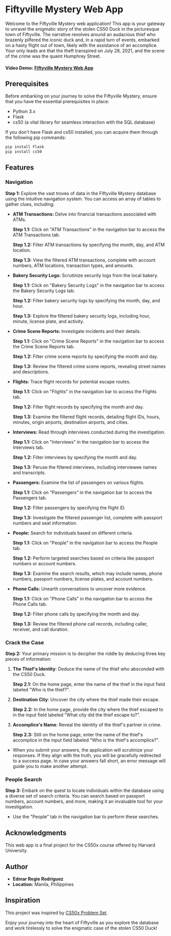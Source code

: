# Fiftyville Mystery Web App

Welcome to the Fiftyville Mystery web application! This app is your gateway to unravel the enigmatic story of the stolen CS50 Duck in the picturesque town of Fiftyville. The narrative revolves around an audacious thief who brazenly pilfered the iconic duck and, in a rapid turn of events, embarked on a hasty flight out of town, likely with the assistance of an accomplice. Your only leads are that the theft transpired on July 28, 2021, and the scene of the crime was the quaint Humphrey Street.

#### Video Demo: [Fiftyville Mystery Web App](https://youtu.be/D0R2Z-X8SZM)

## Prerequisites

Before embarking on your journey to solve the Fiftyville Mystery, ensure that you have the essential prerequisites in place:

- Python 3.x
- Flask
- cs50 (a vital library for seamless interaction with the SQL database)

If you don't have Flask and cs50 installed, you can acquire them through the following pip commands:

```bash
pip install Flask
pip install cs50
```

## Features

### Navigation

**Step 1:** Explore the vast troves of data in the Fiftyville Mystery database using the intuitive navigation system. You can access an array of tables to gather clues, including:

- **ATM Transactions:** Delve into financial transactions associated with ATMs.

  **Step 1.1:** Click on "ATM Transactions" in the navigation bar to access the ATM Transactions tab.

  **Step 1.2:** Filter ATM transactions by specifying the month, day, and ATM location.

  **Step 1.3:** View the filtered ATM transactions, complete with account numbers, ATM locations, transaction types, and amounts.

- **Bakery Security Logs:** Scrutinize security logs from the local bakery.

  **Step 1.1:** Click on "Bakery Security Logs" in the navigation bar to access the Bakery Security Logs tab.

  **Step 1.2:** Filter bakery security logs by specifying the month, day, and hour.

  **Step 1.3:** Explore the filtered bakery security logs, including hour, minute, license plate, and activity.

- **Crime Scene Reports:** Investigate incidents and their details.

  **Step 1.1:** Click on "Crime Scene Reports" in the navigation bar to access the Crime Scene Reports tab.

  **Step 1.2:** Filter crime scene reports by specifying the month and day.

  **Step 1.3:** Review the filtered crime scene reports, revealing street names and descriptions.

- **Flights:** Trace flight records for potential escape routes.

  **Step 1.1:** Click on "Flights" in the navigation bar to access the Flights tab.

  **Step 1.2:** Filter flight records by specifying the month and day.

  **Step 1.3:** Examine the filtered flight records, detailing flight IDs, hours, minutes, origin airports, destination airports, and cities.

- **Interviews:** Read through interviews conducted during the investigation.

  **Step 1.1:** Click on "Interviews" in the navigation bar to access the Interviews tab.

  **Step 1.2:** Filter interviews by specifying the month and day.

  **Step 1.3:** Peruse the filtered interviews, including interviewee names and transcripts.

- **Passengers:** Examine the list of passengers on various flights.

  **Step 1.1:** Click on "Passengers" in the navigation bar to access the Passengers tab.

  **Step 1.2:** Filter passengers by specifying the flight ID.

  **Step 1.3:** Investigate the filtered passenger list, complete with passport numbers and seat information.

- **People:** Search for individuals based on different criteria.

  **Step 1.1:** Click on "People" in the navigation bar to access the People tab.

  **Step 1.2:** Perform targeted searches based on criteria like passport numbers or account numbers.

  **Step 1.3:** Examine the search results, which may include names, phone numbers, passport numbers, license plates, and account numbers.

- **Phone Calls:** Unearth conversations to uncover more evidence.

  **Step 1.1:** Click on "Phone Calls" in the navigation bar to access the Phone Calls tab.

  **Step 1.2:** Filter phone calls by specifying the month and day.

  **Step 1.3:** Review the filtered phone call records, including caller, receiver, and call duration.

### Crack the Case

**Step 2:** Your primary mission is to decipher the riddle by deducing three key pieces of information:

1. **The Thief's Identity**: Deduce the name of the thief who absconded with the CS50 Duck.

   **Step 2.1:** On the home page, enter the name of the thief in the input field labeled "Who is the thief?".

2. **Destination City**: Uncover the city where the thief made their escape.

   **Step 2.2:** In the home page, provide the city where the thief escaped to in the input field labeled "What city did the thief escape to?".

3. **Accomplice's Name**: Reveal the identity of the thief's partner in crime.

   **Step 2.3:** Still on the home page, enter the name of the thief's accomplice in the input field labeled "Who is the thief's accomplice?".

- When you submit your answers, the application will scrutinize your responses. If they align with the truth, you will be gracefully redirected to a success page. In case your answers fall short, an error message will guide you to make another attempt.

### People Search

**Step 3:** Embark on the quest to locate individuals within the database using a diverse set of search criteria. You can search based on passport numbers, account numbers, and more, making it an invaluable tool for your investigation.

- Use the "People" tab in the navigation bar to perform these searches.

## Acknowledgments

This web app is a final project for the CS50x course offered by Harvard University.

## Author

- **Edmar Regie Rodriguez**
- **Location:** Manila, Philippines

## Inspiration

This project was inspired by [CS50x Problem Set](https://cs50.harvard.edu/x/2023/psets/7/fiftyville/#fiftyville).

Enjoy your journey into the heart of Fiftyville as you explore the database and work tirelessly to solve the enigmatic case of the stolen CS50 Duck!